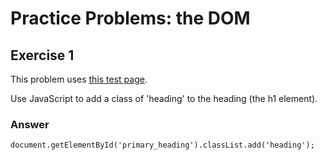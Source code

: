 # Practice Problems: the DOM

## Exercise 1

This problem uses [this test page](http://d186loudes4jlv.cloudfront.net/fe2/exercises_objects_and_dom/dom_assignment.html).

Use JavaScript to add a class of 'heading' to the heading (the h1 element).

### Answer

```
document.getElementById('primary_heading').classList.add('heading');
```
